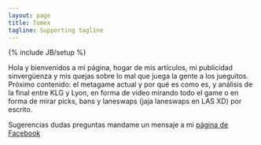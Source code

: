 ```yaml
---
layout: page
title: Tomex
tagline: Supporting tagline
---
```

{% include JB/setup %}

Hola y bienvenidos a mi página, hogar de mis artículos, mi publicidad sinvergüenza y mis quejas sobre lo mal que juega la gente a los jueguitos. Próximo contenido: el metagame actual y por qué es como es, y análisis de la final entre KLG y Lyon, en forma de video mirando todo el game o en forma de mirar picks, bans y laneswaps (jaja laneswaps en LAS XD) por escrito.  

Sugerencias dudas preguntas mandame un mensaje a mi <a href="https://www.facebook.com/tomexlol">página de Facebook</a>